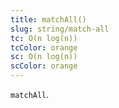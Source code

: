```yaml
---
title: matchAll()
slug: string/match-all
tc: O(n log(n))
tcColor: orange
sc: O(n log(n))
scColor: orange
---
```

`matchAll`.